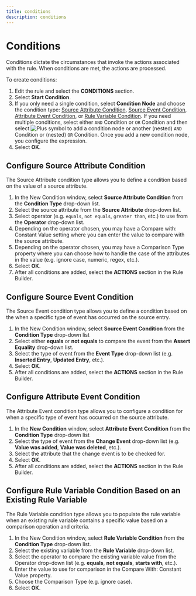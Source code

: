 ```yaml
---
title: conditions
description: conditions
---
```

         
# Conditions

Conditions dictate the circumstances that invoke the actions associated with the rule. When conditions are met, the actions are processed.

To create conditions:

1. Edit the rule and select the **CONDITIONS** section.
1. Select **Start Condition**.
1. If you only need a single condition, select **Condition Node** and choose the condition type: [Source Attribute Condition](#configure-source-attribute-condition), [Source Event Condition](#configure-source-event-condition), [Attribute Event Condition](#configure-attribute-event-condition), or [Rule Variable Condition](#configure-rule-variable-condition-based-on-an-existing-rule-variable). If you need multiple conditions, select either `AND` Condition or `OR` Condition and then select ![Plus symbol](../../media/image80.png) to add a condition node or another (nested) `AND` Condition or (nested) `OR` Condition. Once you add a new condition node, you configure the expression.
1. Select **OK**.

## Configure Source Attribute Condition

The Source Attribute condition type allows you to define a condition based on the value of a source attribute.

1. In the New Condition window, select **Source Attribute Condition** from the **Condition Type** drop-down list.
1. Select the source attribute from the **Source Attribute** drop-down list.
1. Select operator (e.g. `equals`, `not equals`, `greater than`, etc.) to use from the **Operator** drop-down list.
1. Depending on the operator chosen, you may have a Compare with: Constant Value setting where you can enter the value to compare with the source attribute.
1. Depending on the operator chosen, you may have a Comparison Type property where you can choose how to handle the case of the attributes in the value (e.g. ignore case, numeric, regex, etc.).
1. Select **OK**.
1. After all conditions are added, select the **ACTIONS** section in the Rule Builder.

## Configure Source Event Condition

The Source Event condition type allows you to define a condition based on the when a specific type of event has occurred on the source entry.

1. In the New Condition window, select **Source Event Condition** from the **Condition Type** drop-down list
1. Select either **equals** or **not equals** to compare the event from the **Assert Equality** drop-down list.
1. Select the type of event from the **Event Type** drop-down list (e.g. **Inserted Entry**, **Updated Entry**, etc.).
1. Select **OK**.
1. After all conditions are added, select the **ACTIONS** section in the Rule Builder.

## Configure Attribute Event Condition

The Attribute Event condition type allows you to configure a condition for when a specific type of event has occurred on the source attribute.

1. In the **New Condition** window, select **Attribute Event Condition** from the **Condition Type** drop-down list
1. Select the type of event from the **Change Event** drop-down list (e.g. **Value was added**, **Value was deleted**, etc.).
1. Select the attribute that the change event is to be checked for.
1. Select **OK**.
1. After all conditions are added, select the **ACTIONS** section in the Rule Builder.

## Configure Rule Variable Condition Based on an Existing Rule Variable

The Rule Variable condition type allows you to populate the rule variable when an existing rule variable contains a specific value based on a comparison operation and criteria.

1. In the New Condition window, select **Rule Variable Condition** from the **Condition Type** drop-down list.
1. Select the existing variable from the **Rule Variable** drop-down list.
1. Select the operator to compare the existing variable value from the Operator drop-down list (e.g. **equals**, **not equals**, **starts with**, etc.).
1. Enter the value to use for comparison in the Compare With: Constant Value property.
1. Choose the Comparison Type (e.g. ignore case).
1. Select **OK**.
